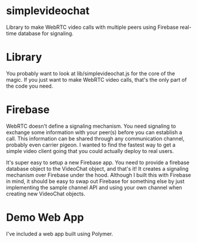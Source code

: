 # simplevideochat
Library to make WebRTC video calls with multiple peers using Firebase real-time database for signaling.

# Library
You probably want to look at lib/simplevideochat.js for the core of the magic. If you just want to make WebRTC
video calls, that's the only part of the code you need. 

# Firebase
WebRTC doesn't define a signaling mechanism. You need signaling to exchange some information with your
peer(s) before you can establish a call. This information can be shared through any communication
channel, probably even carrier pigeon. I wanted to find the fastest way to get a simple video
client going that you could actually deploy to real users. 

It's super easy to setup a new Firebase app. You need to provide a firebase database object to the
VideoChat object, and that's it! It creates a signaling mechanism over Firebase under the hood.
Although I built this with Firebase in mind, it should be easy to swap out Firebase for something else
by just implementing the sample channel API and using your own channel when creating new VideoChat
objects. 

# Demo Web App
I've included a web app built using Polymer. 
